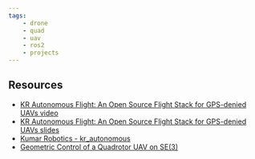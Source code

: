 ```yaml
---
tags:   
    - drone
    - quad
    - uav
    - ros2
    - projects
---
```



## Resources
- [KR Autonomous Flight: An Open Source Flight Stack for GPS-denied UAVs video](https://vimeo.com/showcase/9954564/video/767164793)
- [KR Autonomous Flight: An Open Source Flight Stack for GPS-denied UAVs slides](http://download.ros.org/downloads/roscon/2022/KR%20Autonomous%20Flight%20An%20Open%20Source%20Flight%20Stack%20for%20GPS-denied%20UAVs.pdf)
- [Kumar Robotics - kr_autonomous](https://github.com/KumarRobotics/kr_autonomous_flight)
- [Geometric Control of a Quadrotor UAV on SE(3)](https://github.com/fdcl-gwu/uav_geometric_control)
